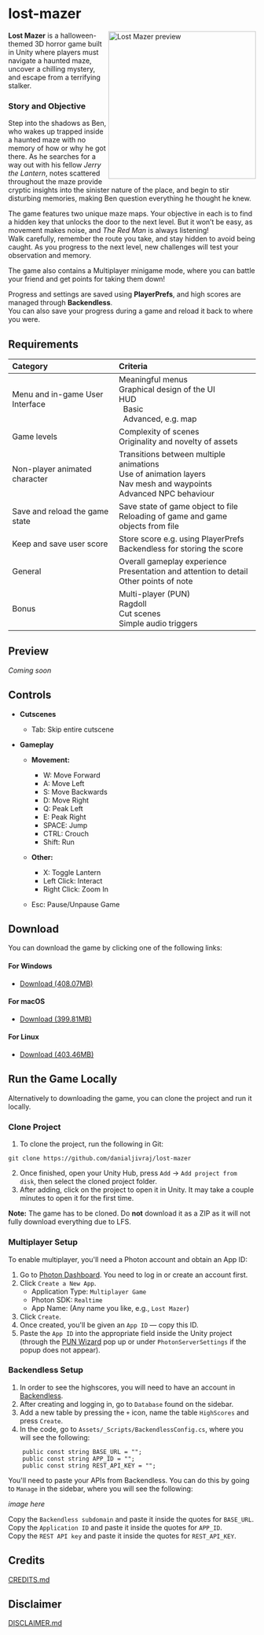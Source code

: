 # lost-mazer

<img src="https://github.com/user-attachments/assets/d374b283-8f34-49c2-9672-b4090dcbbb84"
     alt="Lost Mazer preview"
     width="300"
     align="right" />

**Lost Mazer** is a halloween-themed 3D horror game built in Unity where players must navigate a haunted maze, uncover a chilling mystery, and escape from a terrifying stalker.

### Story and Objective

Step into the shadows as Ben, who wakes up trapped inside a haunted maze with no memory of how or why he got there. As he searches for a way out with his fellow *Jerry the Lantern*, notes scattered throughout the maze provide cryptic insights into the sinister nature of the place, and begin to stir disturbing memories, making Ben question everything he thought he knew.

The game features two unique maze maps. Your objective in each is to find a hidden key that unlocks the door to the next level. But it won’t be easy, as movement makes noise, and *The Red Man* is always listening!<br>
Walk carefully, remember the route you take, and stay hidden to avoid being caught. As you progress to the next level, new challenges will test your observation and memory.

The game also contains a Multiplayer minigame mode, where you can battle your friend and get points for taking them down!

Progress and settings are saved using **PlayerPrefs**, and high scores are managed through **Backendless**.<br>
You can also save your progress during a game and reload it back to where you were.

## Requirements
| Category                          | Criteria                                                                                                               |
|:----------------------------------|:-----------------------------------------------------------------------------------------------------------------------|
| Menu and in-game User Interface   | Meaningful menus<br>Graphical design of the UI<br>HUD<br>&nbsp;&nbsp;Basic<br>&nbsp;&nbsp;Advanced, e.g. map           |
| Game levels                       | Complexity of scenes<br>Originality and novelty of assets                                                              |
| Non-player animated character     | Transitions between multiple animations<br>Use of animation layers<br>Nav mesh and waypoints<br>Advanced NPC behaviour |
| Save and reload the game state    | Save state of game object to file<br>Reloading of game and game objects from file                                      |
| Keep and save user score          | Store score e.g. using PlayerPrefs<br>Backendless for storing the score                                                |
| General                           | Overall gameplay experience<br>Presentation and attention to detail<br>Other points of note                            |
| Bonus                             | Multi-player (PUN)<br>Ragdoll<br>Cut scenes<br>Simple audio triggers                                                   |

## Preview
*Coming soon*

## Controls
- **Cutscenes**
  - Tab: Skip entire cutscene

- **Gameplay**
  - **Movement:**
    - W: Move Forward
    - A: Move Left
    - S: Move Backwards
    - D: Move Right
    - Q: Peak Left
    - E: Peak Right
    - SPACE: Jump
    - CTRL: Crouch
    - Shift: Run

  - **Other:**
    - X: Toggle Lantern
    - Left Click: Interact
    - Right Click: Zoom In

  - Esc: Pause/Unpause Game

## Download

You can download the game by clicking one of the following links:

#### For Windows
- [Download (408.07MB)](https://www.google.com)

#### For macOS
- [Download (399.81MB)](https://www.google.com)

#### For Linux
- [Download (403.46MB)](https://www.google.com)

## Run the Game Locally
Alternatively to downloading the game, you can clone the project and run it locally. <br>
### Clone Project
1. To clone the project, run the following in Git: 
```
git clone https://github.com/danialjivraj/lost-mazer
```
2. Once finished, open your Unity Hub, press `Add` -> `Add project from disk`, then select the cloned project folder.<br>
3. After adding, click on the project to open it in Unity. It may take a couple minutes to open it for the first time.

**Note:** The game has to be cloned. Do **not** download it as a ZIP as it will not fully download everything due to LFS.

### Multiplayer Setup

To enable multiplayer, you'll need a Photon account and obtain an App ID:

1. Go to [Photon Dashboard](https://dashboard.photonengine.com/). You need to log in or create an account first.
2. Click `Create a New App`.
   - Application Type: `Multiplayer Game`
   - Photon SDK: `Realtime`
   - App Name: (Any name you like, e.g., `Lost Mazer`)
3. Click `Create`.  
4. Once created, you'll be given an `App ID` — copy this ID.
5. Paste the `App ID` into the appropriate field inside the Unity project (through the [PUN Wizard](https://doc.photonengine.com/pun/current/getting-started/initial-setup) pop up or under `PhotonServerSettings` if the popup does not appear). 

### Backendless Setup
1. In order to see the highscores, you will need to have an account in [Backendless](https://backendless.com/).
2. After creating and logging in, go to `Database` found on the sidebar.
3. Add a new table by pressing the `+` icon, name the table `HighScores` and press `Create`.
4. In the code, go to `Assets/_Scripts/BackendlessConfig.cs`, where you will see the following:
```
    public const string BASE_URL = "";
    public const string APP_ID = "";
    public const string REST_API_KEY = "";
```
You'll need to paste your APIs from Backendless. You can do this by going to `Manage` in the sidebar, where you will see the following:<br>

*image here*

Copy the `Backendless subdomain` and paste it inside the quotes for `BASE_URL`. <br>
Copy the `Application ID` and paste it inside the quotes for `APP_ID`. <br>
Copy the `REST API key` and paste it inside the quotes for `REST_API_KEY`. <br>

## Credits
[CREDITS.md](https://github.com/danialjivraj/lost-mazer/blob/main/CREDITS.md)

## Disclaimer
[DISCLAIMER.md](https://github.com/danialjivraj/lost-mazer/blob/main/DISCLAIMER.md)
